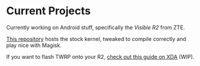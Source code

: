 
# Current Projects

Currently working on Android stuff, specifically the *Visible R2* from ZTE.

[This repository](https://github.com/thojohns/android_kernel_zte_z5151v) hosts the stock kernel, tweaked to compile correctly and play nice with Magisk.

If you want to flash TWRP onto your R2, [check out this guide on XDA](https://forum.xda-developers.com/showpost.php?p=79956857&postcount=54) (WIP).
